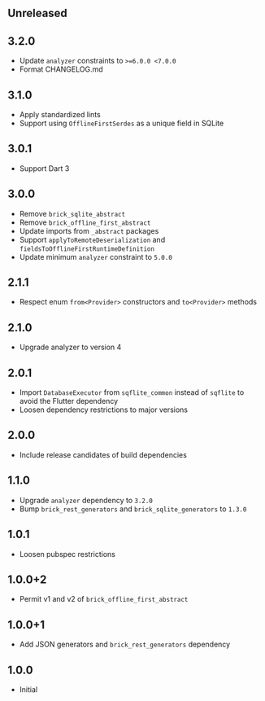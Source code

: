 ## Unreleased

## 3.2.0

- Update `analyzer` constraints to `>=6.0.0 <7.0.0`
- Format CHANGELOG.md

## 3.1.0

- Apply standardized lints
- Support using `OfflineFirstSerdes` as a unique field in SQLite

## 3.0.1

- Support Dart 3

## 3.0.0

- Remove `brick_sqlite_abstract`
- Remove `brick_offline_first_abstract`
- Update imports from `_abstract` packages
- Support `applyToRemoteDeserialization` and `fieldsToOfflineFirstRuntimeDefinition`
- Update minimum `analyzer` constraint to `5.0.0`

## 2.1.1

- Respect enum `from<Provider>` constructors and `to<Provider>` methods

## 2.1.0

- Upgrade analyzer to version 4

## 2.0.1

- Import `DatabaseExecutor` from `sqflite_common` instead of `sqflite` to avoid the Flutter dependency
- Loosen dependency restrictions to major versions

## 2.0.0

- Include release candidates of build dependencies

## 1.1.0

- Upgrade `analyzer` dependency to `3.2.0`
- Bump `brick_rest_generators` and `brick_sqlite_generators` to `1.3.0`

## 1.0.1

- Loosen pubspec restrictions

## 1.0.0+2

- Permit v1 and v2 of `brick_offline_first_abstract`

## 1.0.0+1

- Add JSON generators and `brick_rest_generators` dependency

## 1.0.0

- Initial
